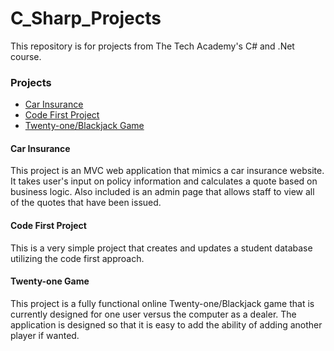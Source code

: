 # C_Sharp_Projects
This repository is for projects from The Tech Academy's C# and .Net course.

### Projects
- [Car Insurance](https://github.com/Ivanfisher/C_Sharp_Projects/tree/main/CarInsurance)
- [Code First Project](https://github.com/Ivanfisher/C_Sharp_Projects/tree/main/CodeFirstProject)
- [Twenty-one/Blackjack Game](https://github.com/Ivanfisher/C_Sharp_Projects/tree/main/TwentyOne)

#### Car Insurance
This project is an MVC web application that mimics a car insurance website. It takes user's input on policy information and calculates a quote based on business logic. Also included is an admin page that allows staff to view all of the quotes that have been issued.

#### Code First Project
This is a very simple project that creates and updates a student database utilizing the code first approach.

#### Twenty-one Game
This project is a fully functional online Twenty-one/Blackjack game that is currently designed for one user versus the computer as a dealer. The application is designed so that it is easy to add the ability of adding another player if wanted.